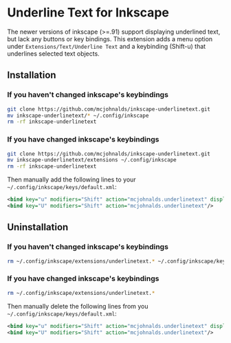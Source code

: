 # Underline Text for Inkscape

The newer versions of inkscape (>=.91) support displaying underlined text, but
lack any buttons or key bindings. This extension adds a menu option under
`Extensions/Text/Underline Text` and a keybinding (Shift-u) that underlines
selected text objects.

## Installation

### If you haven't changed inkscape's keybindings

```bash
git clone https://github.com/mcjohnalds/inkscape-underlinetext.git
mv inkscape-underlinetext/* ~/.config/inkscape
rm -rf inkscape-underlinetext
```

### If you have changed inkscape's keybindings

```bash
git clone https://github.com/mcjohnalds/inkscape-underlinetext.git
mv inkscape-underlinetext/extensions ~/.config/inkscape
rm -rf inkscape-underlinetext
```

Then manually add the following lines to your
`~/.config/inkscape/keys/default.xml`:

```xml
<bind key="u" modifiers="Shift" action="mcjohnalds.underlinetext" display="true"/>
<bind key="U" modifiers="Shift" action="mcjohnalds.underlinetext"/>
```

## Uninstallation

### If you haven't changed inkscape's keybindings

```bash
rm ~/.config/inkscape/extensions/underlinetext.* ~/.config/inkscape/keys/default.xml
```

### If you have changed inkscape's keybindings

```bash
rm ~/.config/inkscape/extensions/underlinetext.*
```

Then manually delete the following lines from you
`~/.config/inkscape/keys/default.xml`:

```xml
<bind key="u" modifiers="Shift" action="mcjohnalds.underlinetext" display="true"/>
<bind key="U" modifiers="Shift" action="mcjohnalds.underlinetext"/>
```
